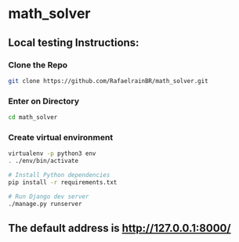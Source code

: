 # math_solver

## Local testing Instructions:

### Clone the Repo
```bash
git clone https://github.com/RafaelrainBR/math_solver.git
```

### Enter on Directory
```bash
cd math_solver
```

### Create virtual environment
```bash
virtualenv -p python3 env
. ./env/bin/activate

# Install Python dependencies
pip install -r requirements.txt

# Run Django dev server
./manage.py runserver
```

## The default address is http://127.0.0.1:8000/
